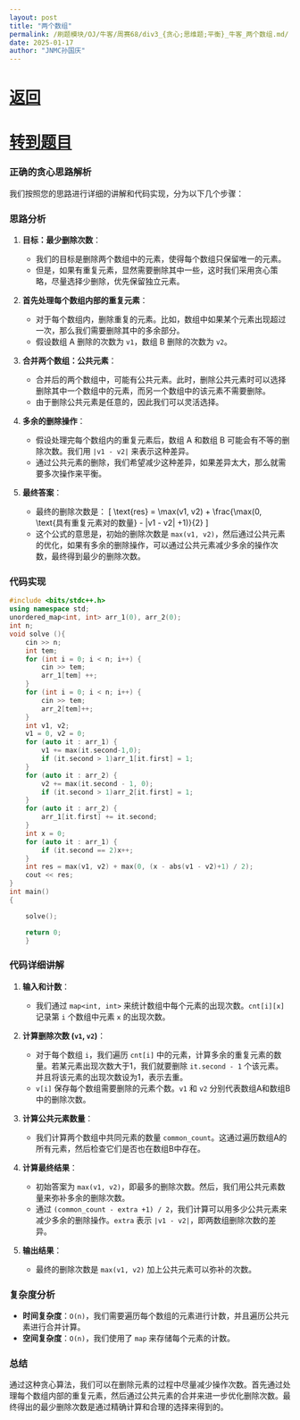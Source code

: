 ```yaml
---
layout: post
title: "两个数组"
permalink: /刷题模块/OJ/牛客/周赛68/div3_{贪心;思维题;平衡}_牛客_两个数组.md/
date: 2025-01-17
author: "JNMC孙国庆"
---
```


# [返回](https://aliceauto.github.io/%E5%88%B7%E9%A2%98%E6%A8%A1%E5%9D%97/OJ/)
# [转到题目](https://ac.nowcoder.com/acm/contest/95928/C)
### 正确的贪心思路解析


我们按照您的思路进行详细的讲解和代码实现，分为以下几个步骤：

### 思路分析

1. **目标：最少删除次数**：
   - 我们的目标是删除两个数组中的元素，使得每个数组只保留唯一的元素。
   - 但是，如果有重复元素，显然需要删除其中一些，这时我们采用贪心策略，尽量选择少删除，优先保留独立元素。

2. **首先处理每个数组内部的重复元素**：
   - 对于每个数组内，删除重复的元素。比如，数组中如果某个元素出现超过一次，那么我们需要删除其中的多余部分。
   - 假设数组 A 删除的次数为 `v1`，数组 B 删除的次数为 `v2`。

3. **合并两个数组：公共元素**：
   - 合并后的两个数组中，可能有公共元素。此时，删除公共元素时可以选择删除其中一个数组中的元素，而另一个数组中的该元素不需要删除。
   - 由于删除公共元素是任意的，因此我们可以灵活选择。
   
4. **多余的删除操作**：
   - 假设处理完每个数组内的重复元素后，数组 A 和数组 B 可能会有不等的删除次数。我们用 `|v1 - v2|` 来表示这种差异。
   - 通过公共元素的删除，我们希望减少这种差异，如果差异太大，那么就需要多次操作来平衡。
   
5. **最终答案**：
   - 最终的删除次数是：
     \[
     \text{res} = \max(v1, v2) + \frac{\max(0, \text{具有重复元素对的数量} - |v1 - v2| +1)}{2}
     \]
   - 这个公式的意思是，初始的删除次数是 `max(v1, v2)`，然后通过公共元素的优化，如果有多余的删除操作，可以通过公共元素减少多余的操作次数，最终得到最少的删除次数。

### 代码实现

```cpp
#include <bits/stdc++.h>
using namespace std;
unordered_map<int, int> arr_1(0), arr_2(0);
int n;
void solve (){
    cin >> n;
    int tem;
    for (int i = 0; i < n; i++) {
        cin >> tem;
        arr_1[tem] ++;
    }
    for (int i = 0; i < n; i++) {
        cin >> tem;
        arr_2[tem]++;
    }
    int v1, v2;
    v1 = 0, v2 = 0;
    for (auto it : arr_1) {
        v1 += max(it.second-1,0);
        if (it.second > 1)arr_1[it.first] = 1;
    }
    for (auto it : arr_2) {
        v2 += max(it.second - 1, 0);
        if (it.second > 1)arr_2[it.first] = 1;
    }
    for (auto it : arr_2) {
        arr_1[it.first] += it.second;
    }
    int x = 0;
    for (auto it : arr_1) {
        if (it.second == 2)x++;
    }
    int res = max(v1, v2) + max(0, (x - abs(v1 - v2)+1) / 2);
    cout << res;
}
int main()
{

    solve();

    return 0;
    }
```

### 代码详细讲解

1. **输入和计数**：
   - 我们通过 `map<int, int>` 来统计数组中每个元素的出现次数。`cnt[i][x]` 记录第 `i` 个数组中元素 `x` 的出现次数。

2. **计算删除次数 (`v1`, `v2`)**：
   - 对于每个数组 `i`，我们遍历 `cnt[i]` 中的元素，计算多余的重复元素的数量。若某元素出现次数大于1，我们就要删除 `it.second - 1` 个该元素。并且将该元素的出现次数设为1，表示去重。
   - `v[i]` 保存每个数组需要删除的元素个数。`v1` 和 `v2` 分别代表数组A和数组B中的删除次数。

3. **计算公共元素数量**：
   - 我们计算两个数组中共同元素的数量 `common_count`。这通过遍历数组A的所有元素，然后检查它们是否也在数组B中存在。

4. **计算最终结果**：
   - 初始答案为 `max(v1, v2)`，即最多的删除次数。然后，我们用公共元素数量来弥补多余的删除次数。
   - 通过 `(common_count - extra +1) / 2`，我们计算可以用多少公共元素来减少多余的删除操作。`extra` 表示 `|v1 - v2|`，即两数组删除次数的差异。

5. **输出结果**：
   - 最终的删除次数是 `max(v1, v2)` 加上公共元素可以弥补的次数。

### 复杂度分析

- **时间复杂度**：`O(n)`，我们需要遍历每个数组的元素进行计数，并且遍历公共元素进行合并计算。
- **空间复杂度**：`O(n)`，我们使用了 `map` 来存储每个元素的计数。

### 总结

通过这种贪心算法，我们可以在删除元素的过程中尽量减少操作次数。首先通过处理每个数组内部的重复元素，然后通过公共元素的合并来进一步优化删除次数。最终得出的最少删除次数是通过精确计算和合理的选择来得到的。